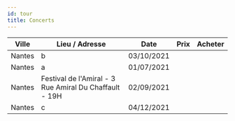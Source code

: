 ```yaml
---
id: tour
title: Concerts
---
```


|Ville             |Lieu / Adresse                                         |Date      |Prix  |Acheter|
|------------------|-------------------------------------------------------|----------|------|-------|
|Nantes            |b                                                      |03/10/2021|      |       |
|Nantes            |a                                                      |01/07/2021|      |       |
|Nantes            |Festival de l'Amiral - 3 Rue Amiral Du Chaffault - 19H |02/09/2021|      |       |
|Nantes            |c                                                      |04/12/2021|      |       |
